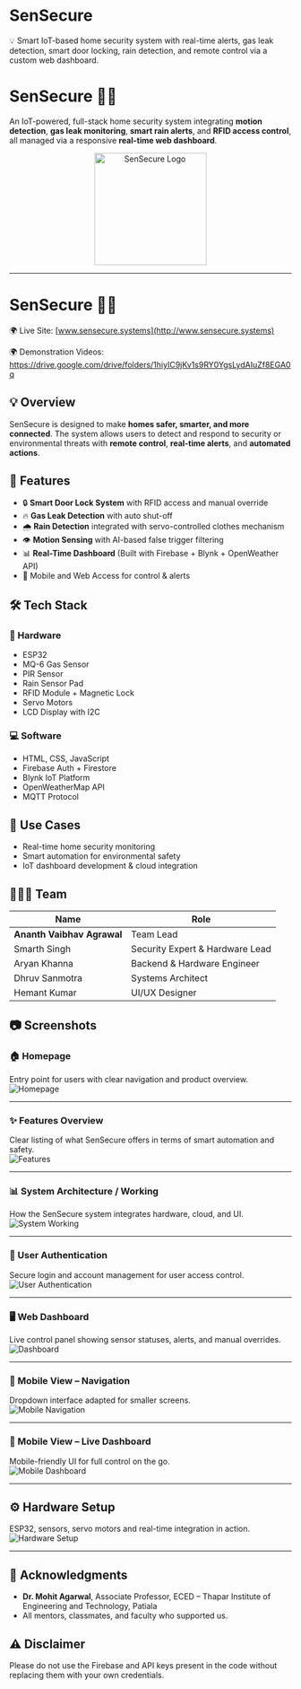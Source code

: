 # SenSecure
💡 Smart IoT-based home security system with real-time alerts, gas leak detection, smart door locking, rain detection, and remote control via a custom web dashboard.
# SenSecure 🔐🌐

An IoT-powered, full-stack home security system integrating **motion detection**, **gas leak monitoring**, **smart rain alerts**, and **RFID access control**, all managed via a responsive **real-time web dashboard**.

<p align="center">
  <img src="assets/LOGO.png" alt="SenSecure Logo" width="200"/>
</p>

---

# SenSecure 🔐🌐


🌍 Live Site: [www.sensecure.systems](http://www.sensecure.systems)

🌍 Demonstration Videos: https://drive.google.com/drive/folders/1hiyIC9jKv1s9RY0YgsLydAIuZf8EGA0q

## 💡 Overview

SenSecure is designed to make **homes safer, smarter, and more connected**. The system allows users to detect and respond to security or environmental threats with **remote control**, **real-time alerts**, and **automated actions**.

## 🚀 Features

- 🔒 **Smart Door Lock System** with RFID access and manual override
- 🔥 **Gas Leak Detection** with auto shut-off
- 🌧️ **Rain Detection** integrated with servo-controlled clothes mechanism
- 👁️ **Motion Sensing** with AI-based false trigger filtering
- 📊 **Real-Time Dashboard** (Built with Firebase + Blynk + OpenWeather API)
- 📱 Mobile and Web Access for control & alerts

## 🛠️ Tech Stack

### 🧠 Hardware
- ESP32
- MQ-6 Gas Sensor
- PIR Sensor
- Rain Sensor Pad
- RFID Module + Magnetic Lock
- Servo Motors
- LCD Display with I2C

### 💻 Software
- HTML, CSS, JavaScript
- Firebase Auth + Firestore
- Blynk IoT Platform
- OpenWeatherMap API
- MQTT Protocol

## 🧪 Use Cases
- Real-time home security monitoring
- Smart automation for environmental safety
- IoT dashboard development & cloud integration

## 🧑‍🤝‍🧑 Team

| Name                  | Role                              |
|-----------------------|-----------------------------------|
| **Ananth Vaibhav Agrawal** | Team Lead                         |
| Smarth Singh          | Security Expert & Hardware Lead  |
| Aryan Khanna          | Backend & Hardware Engineer      |
| Dhruv Sanmotra        | Systems Architect                |
| Hemant Kumar          | UI/UX Designer                   |

## 📷 Screenshots

### 🏠 Homepage  
Entry point for users with clear navigation and product overview.  
![Homepage](assets/homepage.png)

---

### ✨ Features Overview  
Clear listing of what SenSecure offers in terms of smart automation and safety.  
![Features](assets/features.png)

---

### 📊 System Architecture / Working  
How the SenSecure system integrates hardware, cloud, and UI.  
![System Working](assets/working.png)

---

### 🔐 User Authentication  
Secure login and account management for user access control.  
![User Authentication](assets/userauth.png)

---

### 🖥️ Web Dashboard  
Live control panel showing sensor statuses, alerts, and manual overrides.  
![Dashboard](assets/dashboard.png)

---

### 📱 Mobile View – Navigation  
Dropdown interface adapted for smaller screens.  
![Mobile Navigation](assets/mobiledropdown.png)

---

### 📱 Mobile View – Live Dashboard  
Mobile-friendly UI for full control on the go.  
![Mobile Dashboard](assets/mobdashboard.png)

---

## ⚙️ Hardware Setup  
ESP32, sensors, servo motors and real-time integration in action.  
![Hardware Setup](assets/HARDWARE.png)

---


## 🙏 Acknowledgments

- **Dr. Mohit Agarwal**, Associate Professor, ECED – Thapar Institute of Engineering and Technology, Patiala
- All mentors, classmates, and faculty who supported us.

## ⚠️ Disclaimer

Please do not use the Firebase and API keys present in the code without replacing them with your own credentials.